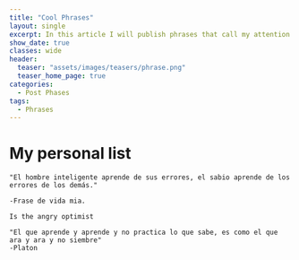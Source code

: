 ```yaml
---
title: "Cool Phrases"
layout: single
excerpt: In this article I will publish phrases that call my attention and nice things that may or may not help you or just something curious, are not mine and are several that I have seen on the internet so many times I will not put author sorry.
show_date: true
classes: wide
header:
  teaser: "assets/images/teasers/phrase.png"
  teaser_home_page: true
categories:
  - Post Phases
tags:
  - Phrases
---
```

# My personal list


```
"El hombre inteligente aprende de sus errores, el sabio aprende de los errores de los demás."

-Frase de vida mia.
```


```
Is the angry optimist
```


```
"El que aprende y aprende y no practica lo que sabe, es como el que ara y ara y no siembre"
-Platon
```
